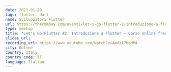 ```yaml
---
date: 2021-01-20
tags: flutter, dart
name: Sviluppatori Flutter
url: https://thecmmbay.com/eventi/let-s-go-flutter-2-introduzione-a-flutter-corso-online-free-8kxevzn7or3
type: meetup
title: "Let's Go Flutter #2: Introduzione a Flutter – Corso online free"
slides_url:
recording_url: https://www.youtube.com/watch?v=Am8zI7boMM4
city: Online
country: Italy
country_code: IT
language: Italian
---
```

